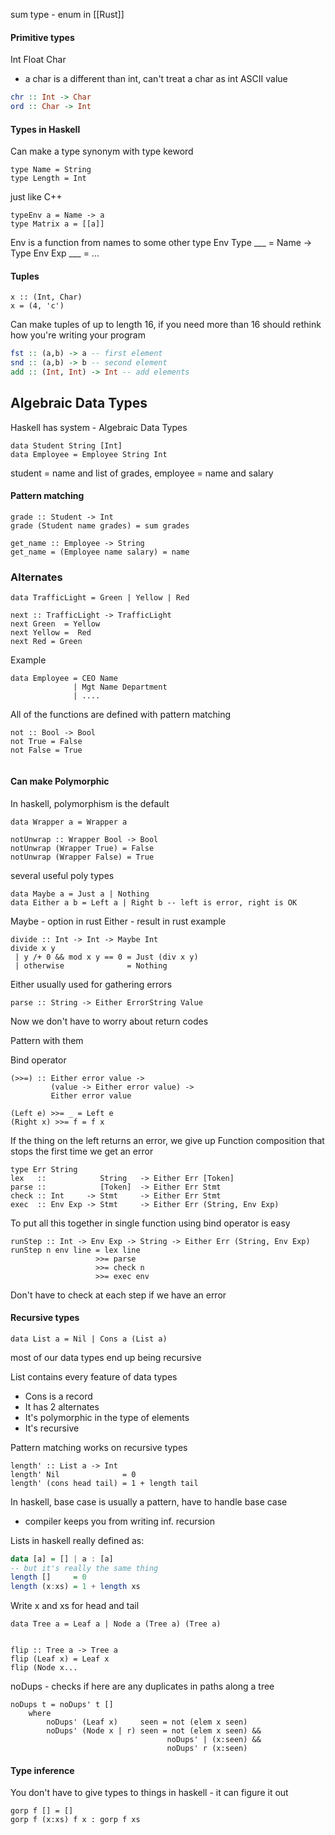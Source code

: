 sum type - enum in [[Rust]]

#### Primitive types
Int
Float 
Char
-  a char is a different than int, can't treat a char as int ASCII value

```haskell
chr :: Int -> Char
ord :: Char -> Int
```
#### Types in Haskell
Can make a type synonym with type keword
```
type Name = String
type Length = Int
```
just like C++

```
typeEnv a = Name -> a
type Matrix a = [[a]]
```
Env is a function from names to some other type
Env Type ___ = Name -> Type
Env Exp ___ = ...

#### Tuples
```
x :: (Int, Char)
x = (4, 'c')
```
Can make tuples of up to length 16, if you need more than 16 should rethink how you're writing your program

```haskell
fst :: (a,b) -> a -- first element
snd :: (a,b) -> b -- second element
add :: (Int, Int) -> Int -- add elements
```

## Algebraic Data Types
Haskell has system - Algebraic Data Types
```
data Student String [Int]
data Employee = Employee String Int
```
student = name and list of grades, employee = name and salary

#### Pattern matching
```
grade :: Student -> Int
grade (Student name grades) = sum grades

get_name :: Employee -> String
get_name = (Employee name salary) = name
```


### Alternates
```
data TrafficLight = Green | Yellow | Red

next :: TrafficLight -> TrafficLight
next Green  = Yellow
next Yellow =  Red
next Red = Green
```
Example
```
data Employee = CEO Name
			  | Mgt Name Department
			  | ....
```

All of the functions are defined with pattern matching
```
not :: Bool -> Bool
not True = False
not False = True


```

#### Can make Polymorphic
In haskell, polymorphism is the default
```
data Wrapper a = Wrapper a

notUnwrap :: Wrapper Bool -> Bool
notUnwrap (Wrapper True) = False
notUnwrap (Wrapper False) = True
```

several useful poly types
```
data Maybe a = Just a | Nothing
data Either a b = Left a | Right b -- left is error, right is OK
```
Maybe - option in rust
Either - result in rust
example
```
divide :: Int -> Int -> Maybe Int
divide x y
 | y /+ 0 && mod x y == 0 = Just (div x y)
 | otherwise              = Nothing
```

Either usually used for gathering errors
```
parse :: String -> Either ErrorString Value
```

Now we don't have to worry about return codes

Pattern with them

Bind operator
```
(>>=) :: Either error value ->
		 (value -> Either error value) ->
		 Either error value

(Left e) >>= _ = Left e
(Right x) >>= f = f x
```
If the thing on the left returns an error, we give up
Function composition that stops the first time we get an error

```
type Err String
lex   ::            String   -> Either Err [Token]
parse ::            [Token]  -> Either Err Stmt
check :: Int     -> Stmt     -> Either Err Stmt
exec  :: Env Exp -> Stmt     -> Either Err (String, Env Exp)
```

To put all this together in single function using bind operator is easy

```
runStep :: Int -> Env Exp -> String -> Either Err (String, Env Exp)
runStep n env line = lex line
				   >>= parse
				   >>= check n
				   >>= exec env
```
Don't have to check at each step if we have an error

#### Recursive types

```
data List a = Nil | Cons a (List a)
```
most of our data types end up being recursive

List contains every feature of data types
- Cons is a record
- It has 2 alternates
- It's polymorphic in the type of elements
- It's recursive

Pattern matching works on recursive types
```
length' :: List a -> Int
length' Nil              = 0
length' (cons head tail) = 1 + length tail
```
In haskell, base case is usually a pattern, have to handle base case
- compiler keeps you from writing inf. recursion

Lists in haskell really defined as:
```haskell
data [a] = [] | a : [a]
-- but it's really the same thing
length []     = 0
length (x:xs) = 1 + length xs
```
Write x and xs for head and tail

```
data Tree a = Leaf a | Node a (Tree a) (Tree a)


flip :: Tree a -> Tree a
flip (Leaf x) = Leaf x
flip (Node x...
```

noDups - checks if here are any duplicates in paths along a tree
```
noDups t = noDups' t []
	where
		noDups' (Leaf x)     seen = not (elem x seen)
		noDups' (Node x | r) seen = not (elem x seen) &&
								   noDups' | (x:seen) &&
								   noDups' r (x:seen)
```


#### Type inference
You don't have to give types to things in haskell - it can figure it out
```
gorp f [] = []
gorp f (x:xs) f x : gorp f xs
```

